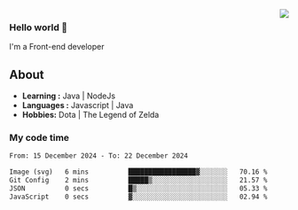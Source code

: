 <img align='right' src="https://github-readme-stats.vercel.app/api?username=jumodada&show_icons=true&theme=vue">

### Hello world 👋

I'm a Front-end developer 
    
## About
-  **Learning :** Java | NodeJs
-  **Languages :** Javascript | Java
-  **Hobbies:** Dota | The Legend of Zelda

### My code time

<!--START_SECTION:waka-->

```txt
From: 15 December 2024 - To: 22 December 2024

Image (svg)   6 mins          █████████████████▓░░░░░░░   70.16 %
Git Config    2 mins          █████▒░░░░░░░░░░░░░░░░░░░   21.57 %
JSON          0 secs          █▒░░░░░░░░░░░░░░░░░░░░░░░   05.33 %
JavaScript    0 secs          ▓░░░░░░░░░░░░░░░░░░░░░░░░   02.94 %
```

<!--END_SECTION:waka-->
